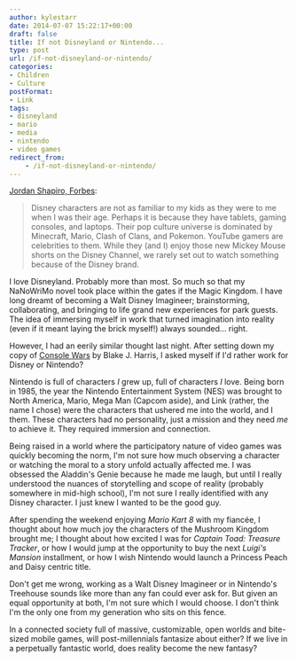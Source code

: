```yaml
---
author: kylestarr
date: 2014-07-07 15:22:17+00:00
draft: false
title: If not Disneyland or Nintendo...
type: post
url: /if-not-disneyland-or-nintendo/
categories:
- Children
- Culture
postFormat:
- Link
tags:
- disneyland
- mario
- media
- nintendo
- video games
redirect_from:
    - /if-not-disneyland-or-nintendo/
---
```


[Jordan Shapiro, Forbes](http://www.forbes.com/sites/jordanshapiro/2014/06/27/what-disneyland-means-to-the-video-game-generation/):

> Disney characters are not as familiar to my kids as they were to me when I was their age. Perhaps it is because they have tablets, gaming consoles, and laptops. Their pop culture universe is dominated by Minecraft, Mario, Clash of Clans, and Pokemon. YouTube gamers are celebrities to them. While they (and I) enjoy those new Mickey Mouse shorts on the Disney Channel, we rarely set out to watch something because of the Disney brand.

I love Disneyland. Probably more than most. So much so that my NaNoWriMo novel took place within the gates if the Magic Kingdom. I have long dreamt of becoming a Walt Disney Imagineer; brainstorming, collaborating, and bringing to life grand new experiences for park guests. The idea of immersing myself in work that turned imagination into reality (even if it meant laying the brick myself!) always sounded... right.

However, I had an eerily similar thought last night. After setting down my copy of [Console Wars](https://itunes.apple.com/us/book/console-wars/id718597648?mt=11&uo=4&at=1l3v2y3&ct=TSOG) by Blake J. Harris, I asked myself if I'd rather work for Disney or Nintendo?

Nintendo is full of characters _I_ grew up, full of characters _I_ love. Being born in 1985, the year the Nintendo Entertainment System (NES) was brought to North America, Mario, Mega Man (Capcom aside), and Link (rather, the name I chose) were the characters that ushered me into the world, and I them. These characters had no personality, just a mission and they need _me_ to achieve it. They required immersion and connection.

Being raised in a world where the participatory nature of video games was quickly becoming the norm, I'm not sure how much observing a character or watching the moral to a story unfold actually affected me. I was obsessed the Aladdin's Genie because he made me laugh, but until I really understood the nuances of storytelling and scope of reality (probably somewhere in mid-high school), I'm not sure I really identified with any Disney character. I just knew I wanted to be the good guy.

After spending the weekend enjoying _Mario Kart 8_ with my fiancée, I thought about how much joy the characters of the Mushroom Kingdom brought me; I thought about how excited I was for _Captain Toad: Treasure Tracker_, or how I would jump at the opportunity to buy the next _Luigi's Mansion_ installment, or how I wish Nintendo would launch a Princess Peach and Daisy centric title.

Don't get me wrong, working as a Walt Disney Imagineer or in Nintendo's Treehouse sounds like more than any fan could ever ask for. But given an equal opportunity at both, I'm not sure which I would choose. I don't think I'm the only one from my generation who sits on this fence.

In a connected society full of massive, customizable, open worlds and bite-sized mobile games, will post-millennials fantasize about either? If we live in a perpetually fantastic world, does reality become the new fantasy?
